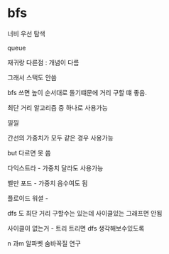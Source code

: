 # bfs

너비 우선 탐색

queue

재귀랑 다른점 : 개념이 다름



그래서 스택도 안씀



bfs 쓰면 높이 순서대로 돌기떄문에 거리 구할 떄 좋음.

최단 거리 알고리즘 중 하나로 사용가능

낄낄



간선의 가중치가 모두 같은 경우 사용가능

but 다르면 못 씀



다익스트라 - 가중치 달라도 사용가능 

벨만 포드 - 가중치 음수여도 됨

플로이드 워셜 - 



dfs 도 최단 거리 구할수는 있는데 사이클있는 그래프면 안됨

사이클이 없는거 - 트리 트리면 dfs 생각해보수있도록







n 과m 알파벳 숨바꼭질 연구

